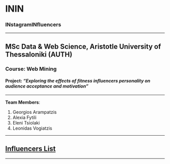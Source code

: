 # ININ
### INstagramINfluencers
----------------------------------------------------
## MSc Data & Web Science, Aristotle University of Thessaloniki (AUTH)
### Course: Web Mining
#### Project: *“Exploring the effects of fitness influencers personality on audience acceptance and motivation”*
----------------------------------------------------
**Team Members**:
1. Georgios Arampatzis
2. Alexia Fytili
3. Eleni Tsiolaki
4. Leonidas Vogiatzis

----------------------------------------------------

## [Influencers List](https://docs.google.com/spreadsheets/d/1L-l74HHXwRrunIwQjSWoBb7D1PbDF-07/edit#gid=32005799)

----------------------------------------------------
